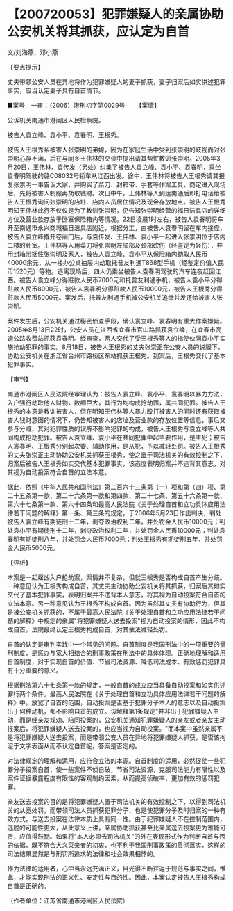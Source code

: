 # 【200720053】犯罪嫌疑人的亲属协助公安机关将其抓获，应认定为自首

文/刘海燕，邓小燕

【要点提示】

丈夫带领公安人员在异地将作为犯罪嫌疑人的妻子抓获，妻子归案后如实供述犯罪事实，应当认定妻子具有自首情节。

■案号　一审：（2006）港刑初字第0029号 　　【案情】

公诉机关南通市港闸区人民检察院。

被告人袁立峰、袁小平、袁春明、王根秀。

被告人王根秀系被害人张崇明的弟媳，因为在家庭生活中受到张崇明的歧视而对张崇明心存不满，后在与同乡王伟林的交谈中提出请其帮忙教训张崇明。2005年3月20日，王伟林、袁传发（另处）纠集了被告人袁立峰、袁小平、袁春明，乘坐袁春明驾驶的赣C08032号轿车从江西出发。途中，王伟林将被告人王根秀请其报复张崇明一事告诉大家，并购买了菜刀、封箱带、手套等作案工具，商定进入现场后，先将被害人制服再劫取钱财。次日中午，王伟林等人到达南通后即打电话给被告人王根秀询问张崇明的店址、店内人员居住情况及现金存放地点。被告人王根秀明知王伟林此行不仅仅是为了教训张崇明，仍告知张崇明经营的福日洁具店的详细方位及营业款存放于卧室保险箱内等情况。22日凌晨1时左右，被告人袁春明将车开至南通市永兴商城福日洁具店附近，根据分工，由被告人袁春明留在车内接应，被告人袁立峰撬开卷闸门后，与袁传发、王伟林、袁小平一起进入张崇明位于店内二楼的卧室。王伟林等人用菜刀将张崇明左颌部及颈部砍伤（经鉴定为轻伤），并用封箱带捆住张崇明及家人，被告人袁立峰、袁小平从保险箱内劫取人民币40000余元，从一楼办公桌抽屉内劫取托普友利通T868型手机（经鉴定价值人民币1520元）等物。逃离现场后，四人仍乘坐被告人袁春明驾驶的汽车连夜赶回江西。被告人袁立峰分得赃款人民币7000元和托普友利通手机，被告人袁小平分得赃款人民币8000元，被告人袁春明分得赃款人民币10000元，被告人王根秀分得赃款人民币5000元。案发后，托普友利通手机被公安机关追缴并发还给被害人张崇明。

案件发生后，公安机关通过秘密侦查手段，确认袁立峰、袁春明有重大作案嫌疑。2005年8月13日22时，公安人员在江西省宜春市官山路抓获袁立峰，在宜春市高速公路收费站抓获袁春明。经审查，两人交代了受王根秀等人的指使伙同袁小平实施抢劫犯罪的事实。8月18日，被告人王根秀的丈夫张崇正在公安人员的说服下，协助公安机关在浙江省台州市路桥区东站抓获王根秀。到案后，王根秀交代了基本犯罪事实。

【审判】

南通市港闸区人民法院经审理认为：被告人袁立峰、袁小平、袁春明以暴力方法，入户强行劫取他人财物，数额巨大，其行为均构成抢劫罪，属共同犯罪。被告人王根秀的本意是教训被害人，但在明知王伟林等人暴力殴打被害人的同时还有获取被害人钱财意图的情况下，仍告知被害人的店址及营业款的存放位置等信息，事后又参与分赃，其对犯罪性质的误解不影响犯罪的构成，被告人王根秀与袁立峰等人共同构成抢劫犯罪。被告人袁立峰、袁小平在共同犯罪中起主要作用，是主犯；被告人袁春明、王根秀分别起次要、辅助作用，是从犯，予以减轻处罚。被告人王根秀的丈夫张崇正主动协助公安机关抓获王根秀，使之置于司法机关的有效控制之下，归案后被告人王根秀如实交代基本犯罪事实，该态度表明归案并不违背其意志，对其视为自动投案符合自首的立法本意。

据此，依照《中华人民共和国刑法》第二百六十三条第（一）项和第（四）项、第二十五条第一款、第二十六条第一款和第四款、第二十七条、第五十六条第一款、第六十七条第一款、第六十四条和最高人民法院《关于处理自首和立功具体应用法律若干问题的解释》第一条、第三条的规定，于2006年5月23日作出判决，判处被告人袁立峰有期徒刑十二年，剥夺政治权利二年，并处罚金人民币10000元；判处袁小平有期徒刑十二年，剥夺政治权利二年，并处罚金人民币10000元；判处袁春明有期徒刑八年，并处罚金人民币7000元；判处王根秀有期徒刑五年，并处罚金人民币5000元。

【评析】

本案是一起雇凶入户抢劫案，案情并不复杂，但就王根秀是否构成自首产生分歧。一种意见认为王根秀构成自首，其丈夫主动协助公安机关将其抓获，归案后其如实交代了基本犯罪事实，表明归案并不违背本人意志，将其视为自动投案符合自首的立法本意。另一种意见认为王根秀不构成自首。因为虽然其丈夫有协助行为，但其是被公安机关抓获的，不属于最高人民法院《关于处理自首和立功应用法律若干问题的解释》中规定的亲属"将犯罪嫌疑人送去投案"视为自动投案的情形，因此不构成自首。法院最终认定王根秀构成自首，对其依法减轻处罚。

自首的认定是审判实践中一个常见的问题。自首制度是我国刑法中的一项重要的量刑制度，是惩办与宽大相结合的刑事政策在刑法中的具体体现。正确地理解和适用自首制度，对于实现自首的价值、节省司法资源、降低司法成本、有效惩罚犯罪具有十分重要的意义。

根据刑法第六十七条第一款的规定，一般自首的成立应当具备自动投案和如实供述罪行两个条件。最高人民法院在《关于处理自首和立功具体应用法律若干问题的解释》中，放宽了自首的范围，自动投案是否基于犯罪分子本人的意志以及自动投案出于何种动机，都不影响自首的成立。该解释第1条规定"并非出于犯罪嫌疑人主动，而是经亲友规劝、陪同投案的，公安机关通知犯罪嫌疑人的亲友或者亲友主动报案后，将犯罪嫌疑人送去投案的，也应当视为自动投案。"而本案中虽然亲属不是将犯罪嫌疑人送去投案，而是带领公安人员在异地将犯罪嫌疑人抓获，是否该拘泥于文字表面从而不认定自首呢。答案是否定的。

对法律规定的理解和运用，应符合立法的本源。自首制度的适用，必然促使一些犯罪分子投案自首，使一些案件不侦自破，节省司法资源，克服司法能力有限性以及案件证据暴露程度有限性的客观制约因素，从而提高侦破率，更加有效的惩罚犯罪。

亲友送去投案的目的是将犯罪嫌疑人置于司法机关的有效控制之下，以得到司法机关的从宽处罚，而带领司法人员抓获犯罪分子，也是使犯罪分子及时归案的一种有效方式，与送去投案在法律本质上具有同一性。由于犯罪嫌疑人不在控制范围内，逃脱的可能性更大，从此意义上讲，亲属协助抓获甚至比亲属送去投案更为难能可贵，应值得鼓励。如果将"本人必须去司法机关"的外在表现形式作为判断自首与否的依据，既不符合大义灭亲者的初衷，也不利于我国刑事政策的贯彻落实，这样的司法结果显然是与刑罚所追求的法律和社会效果相悖的。

作为法律的适用者，心中当永远充满正义，目光得不断往返于规范与事实之间，惟此，才能实现刑法的正义性、安定性与目的性。因此，本案认定被告人王根秀构成自首是正确的。

（作者单位：江苏省南通市港闸区人民法院）